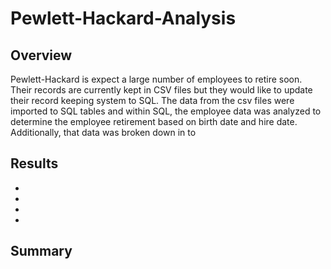 # Pewlett-Hackard-Analysis
## Overview
Pewlett-Hackard is expect a large number of employees to retire soon.  Their records are currently kept in CSV files but they would like to update their record keeping system to SQL.  The data from the csv files were imported to SQL tables and within SQL, the employee data was analyzed to determine the employee retirement based on birth date and hire date.  Additionally, that data was broken down in to 

## Results
-
-
-
-
## Summary
